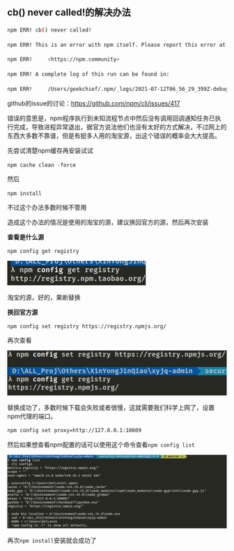 ##  cb() never called!的解决办法

```bash
npm ERR! cb() never called!

npm ERR! This is an error with npm itself. Please report this error at:

npm ERR!     <https://npm.community>

npm ERR! A complete log of this run can be found in:

npm ERR!     /Users/geekchief/.npm/_logs/2021-07-12T06_56_29_399Z-debug.log
```

github的issue的讨论：https://github.com/npm/cli/issues/417

错误的意思是，npm程序执行到未知流程节点中然后没有调用回调通知任务已执行完成，导致进程异常退出，据官方说法他们也没有太好的方式解决，不过网上的东西大多数不靠谱，但是有挺多人用的淘宝源，出这个错误的概率会大大提高。







先尝试清楚npm缓存再安装试试

`npm cache clean -force`

然后

`npm install`

不过这个办法多数时候不管用

造成这个办法的情况是使用的淘宝的源，建议换回官方的源，然后再次安装

**查看是什么源**

```bash
npm config get registry
```

![image-20230424230230225](./assets/cbnevercalled的解决办法/image-20230424230230225.png)

淘宝的源，好的，果断替换

**换回官方源**

```bash
npm config set registry https://registry.npmjs.org/
```

再次查看

![image-20230424230350141](./assets/cbnevercalled的解决办法/image-20230424230350141.png)

替换成功了，多数时候下载会失败或者很慢，这就需要我们科学上网了，设置npm代理的端口。

```bash
npm config set proxy=http://127.0.0.1:10809
```

然后如果想查看npm配置的话可以使用这个命令查看`npm config list`

![image-20230424230648198](./assets/cbnevercalled的解决办法/image-20230424230648198.png)

再次`npm install`安装就会成功了



